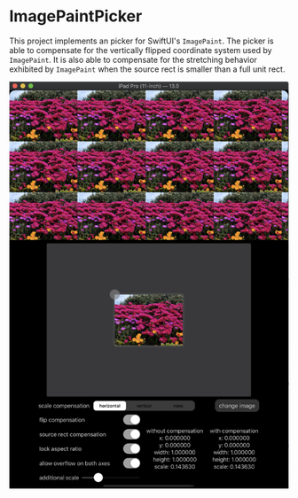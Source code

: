 # ImagePaintPicker

This project implements an picker for SwiftUI's `ImagePaint`.  The picker is able to compensate for the vertically flipped coordinate system used by `ImagePaint`.  It is also able to compensate for the stretching behavior exhibited by `ImagePaint` when the source rect is smaller than a full unit rect.

![Triangles Screenshot](ImagePaintPicker.png)